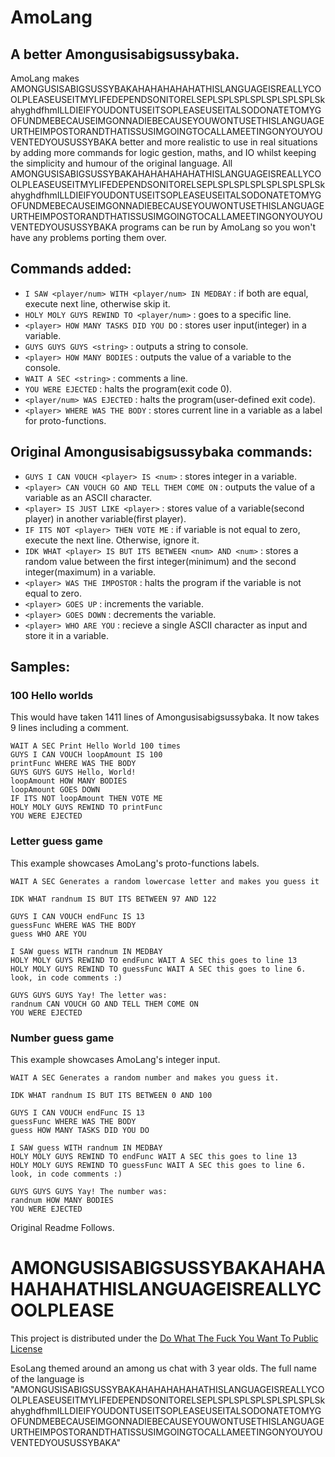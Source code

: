 # AmoLang
## A better Amongusisabigsussybaka.

AmoLang makes AMONGUSISABIGSUSSYBAKAHAHAHAHAHATHISLANGUAGEISREALLYCOOLPLEASEUSEITMYLIFEDEPENDSONITORELSEPLSPLSPLSPLSPLSPLSPLSkahyghdfhmILLDIEIFYOUDONTUSEITSOPLEASEUSEITALSODONATETOMYGOFUNDMEBECAUSEIMGONNADIEBECAUSEYOUWONTUSETHISLANGUAGEURTHEIMPOSTORANDTHATISSUSIMGOINGTOCALLAMEETINGONYOUYOUVENTEDYOUSUSSYBAKA better and more realistic to use in real situations by adding more commands for logic gestion, maths, and IO whilst keeping the simplicity and humour of the original language. All AMONGUSISABIGSUSSYBAKAHAHAHAHAHATHISLANGUAGEISREALLYCOOLPLEASEUSEITMYLIFEDEPENDSONITORELSEPLSPLSPLSPLSPLSPLSPLSkahyghdfhmILLDIEIFYOUDONTUSEITSOPLEASEUSEITALSODONATETOMYGOFUNDMEBECAUSEIMGONNADIEBECAUSEYOUWONTUSETHISLANGUAGEURTHEIMPOSTORANDTHATISSUSIMGOINGTOCALLAMEETINGONYOUYOUVENTEDYOUSUSSYBAKA programs can be run by AmoLang so you won't have any problems porting them over.

## Commands added:
- ``I SAW <player/num> WITH <player/num> IN MEDBAY`` : if both are equal, execute next line, otherwise skip it.
- ``HOLY MOLY GUYS REWIND TO <player/num>`` : goes to a specific line.
- ``<player> HOW MANY TASKS DID YOU DO`` : stores user input(integer) in a variable.
- ``GUYS GUYS GUYS <string>`` : outputs a string to console.
- ``<player> HOW MANY BODIES`` : outputs the value of a variable to the console.
- ``WAIT A SEC <string>`` : comments a line.
- ``YOU WERE EJECTED`` : halts the program(exit code 0).
- ``<player/num> WAS EJECTED`` : halts the program(user-defined exit code).
- ``<player> WHERE WAS THE BODY`` : stores current line in a variable as a label for proto-functions.

## Original Amongusisabigsussybaka commands:
- ``GUYS I CAN VOUCH <player> IS <num>`` : stores integer in a variable.
- ``<player> CAN VOUCH GO AND TELL THEM COME ON`` : outputs the value of a variable as an ASCII character.
- ``<player> IS JUST LIKE <player>`` : stores value of a variable(second player) in another variable(first player).
- ``IF ITS NOT <player> THEN VOTE ME`` : if variable is not equal to zero, execute the next line. Otherwise, ignore it.
- ``IDK WHAT <player> IS BUT ITS BETWEEN <num> AND <num>`` : stores a random value between the first integer(minimum) and the second integer(maximum) in a variable.
- ``<player> WAS THE IMPOSTOR`` : halts the program if the variable is not equal to zero.
- ``<player> GOES UP`` : increments the variable.
- ``<player> GOES DOWN`` : decrements the variable.
- ``<player> WHO ARE YOU`` : recieve a single ASCII character as input and store it in a variable.

## Samples:

### 100 Hello worlds

This would have taken 1411 lines of Amongusisabigsussybaka. It now takes 9 lines including a comment.

```
WAIT A SEC Print Hello World 100 times
GUYS I CAN VOUCH loopAmount IS 100
printFunc WHERE WAS THE BODY
GUYS GUYS GUYS Hello, World!
loopAmount HOW MANY BODIES
loopAmount GOES DOWN
IF ITS NOT loopAmount THEN VOTE ME
HOLY MOLY GUYS REWIND TO printFunc
YOU WERE EJECTED
```

### Letter guess game

This example showcases AmoLang's proto-functions labels.

```
WAIT A SEC Generates a random lowercase letter and makes you guess it

IDK WHAT randnum IS BUT ITS BETWEEN 97 AND 122

GUYS I CAN VOUCH endFunc IS 13
guessFunc WHERE WAS THE BODY
guess WHO ARE YOU

I SAW guess WITH randnum IN MEDBAY
HOLY MOLY GUYS REWIND TO endFunc WAIT A SEC this goes to line 13
HOLY MOLY GUYS REWIND TO guessFunc WAIT A SEC this goes to line 6. look, in code comments :)

GUYS GUYS GUYS Yay! The letter was:
randnum CAN VOUCH GO AND TELL THEM COME ON
YOU WERE EJECTED
```

### Number guess game

This example showcases AmoLang's integer input.

```
WAIT A SEC Generates a random number and makes you guess it.

IDK WHAT randnum IS BUT ITS BETWEEN 0 AND 100

GUYS I CAN VOUCH endFunc IS 13
guessFunc WHERE WAS THE BODY
guess HOW MANY TASKS DID YOU DO

I SAW guess WITH randnum IN MEDBAY
HOLY MOLY GUYS REWIND TO endFunc WAIT A SEC this goes to line 13
HOLY MOLY GUYS REWIND TO guessFunc WAIT A SEC this goes to line 6. look, in code comments :)

GUYS GUYS GUYS Yay! The number was:
randnum HOW MANY BODIES
YOU WERE EJECTED
```

Original Readme Follows.

# AMONGUSISABIGSUSSYBAKAHAHAHAHAHATHISLANGUAGEISREALLYCOOLPLEASE
This project is distributed under the [Do What The Fuck You Want To Public License](https://en.wikipedia.org/wiki/WTFPL)

EsoLang themed around an among us chat with 3 year olds. The full name of the language is "AMONGUSISABIGSUSSYBAKAHAHAHAHAHATHISLANGUAGEISREALLYCOOLPLEASEUSEITMYLIFEDEPENDSONITORELSEPLSPLSPLSPLSPLSPLSPLSkahyghdfhmILLDIEIFYOUDONTUSEITSOPLEASEUSEITALSODONATETOMYGOFUNDMEBECAUSEIMGONNADIEBECAUSEYOUWONTUSETHISLANGUAGEURTHEIMPOSTORANDTHATISSUSIMGOINGTOCALLAMEETINGONYOUYOUVENTEDYOUSUSSYBAKA"
